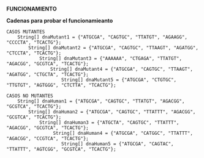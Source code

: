 __FUNCIONAMIENTO__



__Cadenas para probar el funcionamieanto__ 

    CASOS MUTANTES
        String[] dnaMutant1 = {"ATGCGA", "CAGTGC", "TTATGT", "AGAAGG", "CCCCTA", "TCACTG"}; 
            String[] dnaMutant2 = {"ATGCGA", "CAGTGC", "TTAAGT", "AGATGG", "CTCCTA", "TCACTG"};
                String[] dnaMutant3 = {"AAAAAA", "CTGAGA", "TTATGT", "AGACGG", "GCGTCA", "TCACTG"};
                    String[] dnaMutant4 = {"ATGCGA", "CAGTGC", "TTAAGT", "AGATGG", "CTGCTA", "TCACTG"};
                        String[] dnaMutant5 = {"ATGCGA", "CTGTGC", "TTGTGT", "AGTGGG", "CTCTTA", "TCACTG"};

    CASOS NO MUTANTES
        String[] dnaHuman1 = {"ATGCGA", "CAGTGC", "TTATGT", "AGACGG", "GCGTCA", "TCACTG"};
            String[] dnaHuman2 = {"ATGCGA", "CAGTGC", "TTATTT", "AGACGG", "GCGTCA", "TCACTG"};
                String[] dnaHuman3 = {"ATGCTA", "CAGTGC", "TTATTT", "AGACGG", "GCGTCA", "TCACTG"};
                     String[] dnaHuman4 = {"ATGCGA", "CATGGC", "TTATTT", "AGACGG", "CCGTCA", "TCACTG"};
                        String[] dnaHuman5 = {"ATGCGA", "CAGTAC", "TTATTT", "AGTCGG", "GCGTCA", "TCACTG"};